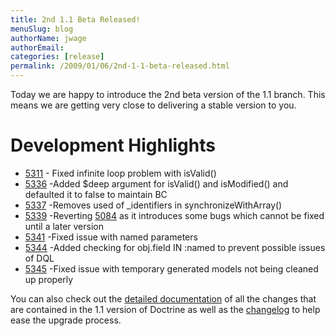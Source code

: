 ```yaml
---
title: 2nd 1.1 Beta Released!
menuSlug: blog
authorName: jwage 
authorEmail: 
categories: [release]
permalink: /2009/01/06/2nd-1-1-beta-released.html
---
```

Today we are happy to introduce the 2nd beta version of the 1.1 branch.
This means we are getting very close to delivering a stable version to
you.

Development Highlights
======================

-   [5311](http://trac.doctrine-project.org/changset/5311) - Fixed
    infinite loop problem with isValid()
-   [5336](http://trac.doctrine-project.org/changeset/5336) -Added
    \$deep argument for isValid() and isModified() and defaulted it to
    false to maintain BC
-   [5337](http://trac.doctrine-project.org/changeset/5337) -Removes
    used of \_identifiers in synchronizeWithArray()
-   [5339](http://trac.doctrine-project.org/changeset/5339) -Reverting
    [5084](http://trac.doctrine-project.org/changeset/5084) as it
    introduces some bugs which cannot be fixed until a later version
-   [5341](http://trac.doctrine-project.org/changeset/5341) -Fixed issue
    with named parameters
-   [5344](http://trac.doctrine-project.org/changeset/5344) -Added
    checking for obj.field IN :named to prevent possible issues of DQL
-   [5345](http://trac.doctrine-project.org/changeset/5345) -Fixed issue
    with temporary generated models not being cleaned up properly

You can also check out the [detailed
documentation](http://www.doctrine-project.org/upgrade/1_1) of all the
changes that are contained in the 1.1 version of Doctrine as well as the
[changelog](http://www.doctrine-project.org/change_log/1_1_0_BETA2) to
help ease the upgrade process.
